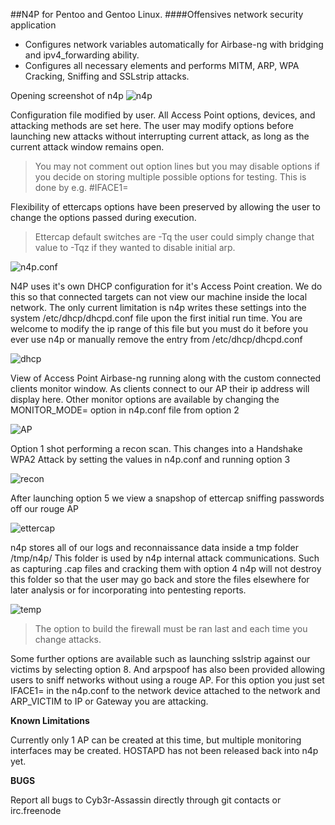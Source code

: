 ##N4P for Pentoo and Gentoo Linux.
####Offensives network security application

* Configures network variables automatically for Airbase-ng with bridging and ipv4_forwarding ability.
* Configures all necessary elements and performs MITM, ARP, WPA Cracking, Sniffing and SSLstrip attacks.

Opening screenshot of n4p
![n4p](http://i.imgur.com/RGdtLR8.png)

Configuration file modified by user. All Access Point options, devices, and attacking methods are set here.
The user may modify options before launching new attacks without interrupting current attack, as long as the current attack window remains open.

> You may not comment out option lines but you may disable options if you decide on storing multiple possible options for testing.
> This is done by e.g. #IFACE1\=

Flexibility of ettercaps options have been preserved by allowing the user to change the options passed during execution.

> Ettercap default switches are -Tq the user could simply change that value to -Tqz if they wanted to disable initial arp.

![n4p.conf](http://i.imgur.com/gZ0aV5H.png)

N4P uses it's own DHCP configuration for it's Access Point creation. We do this so that connected targets can not view our machine inside the local network.
The only current limitation is n4p writes these settings into the system /etc/dhcp/dhcpd.conf file upon the first initial run time.
You are welcome to modify the ip range of this file but you must do it before you ever use n4p or manually remove the entry from /etc/dhcp/dhcpd.conf

![dhcp](http://i.imgur.com/xRtUt3y.png)

View of Access Point Airbase-ng running along with the custom connected clients monitor window. As clients connect to our AP their ip address will display here.
Other monitor options are available by changing the MONITOR_MODE= option in n4p.conf file from option 2

![AP](http://i.imgur.com/ORe3sma.png)

Option 1 shot performing a recon scan. This changes into a Handshake WPA2 Attack by setting the values in n4p.conf and running option 3

![recon](http://i.imgur.com/jwHZMOK.png)

After launching option 5 we view a snapshop of ettercap sniffing passwords off our rouge AP

![ettercap](http://i.imgur.com/AAqPNwE.png)

n4p stores all of our logs and reconnaissance data inside a tmp folder /tmp/n4p/
This folder is used by n4p internal attack communications. Such as capturing .cap files and cracking them with option 4
n4p will not destroy this folder so that the user may go back and store the files elsewhere for later analysis or for incorporating into pentesting reports.

![temp](http://i.imgur.com/t4JZKRP.png)

> The option to build the firewall must be ran last and each time you change attacks.

Some further options are available such as launching sslstrip against our victims by selecting option 8. And arpspoof has also been provided
allowing users to sniff networks without using a rouge AP. For this option you just set IFACE1= in the n4p.conf to the 
network device attached to the network and ARP_VICTIM to IP or Gateway you are attacking.

**Known Limitations**

Currently only 1 AP can be created at this time, but multiple monitoring interfaces may be created.
HOSTAPD has not been released back into n4p yet.

**BUGS**

Report all bugs to Cyb3r-Assassin directly through git contacts or irc.freenode